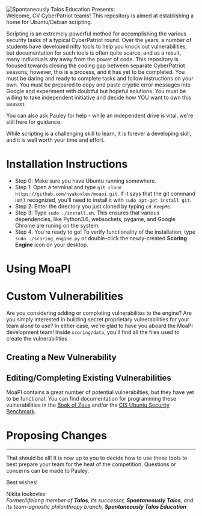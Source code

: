 ![Spontaneously Talos Education Presents:](https://nyakovlev.github.io/images/loadIcon.png "Encroaching upon a perfectly healthy and independent realm of learning since 2015")
<br>
Welcome, CV CyberPatriot teams! This repository is aimed at establishing a home for Ubuntu/Debian scripting.

Scripting is an extremely powerful method for accomplishing the various security tasks of a typical CyberPatriot round. Over the years, a number of students have developed nifty tools to help you knock out vulnerabilities, but documentation for such tools is often quite scarce, and as a result, many individuals shy away from the power of code. This repository is focused towards closing the coding gap between separate CyberPatriot seasons; however, this is a process, and it has yet to be completed. You must be daring and ready to complete tasks and follow instructions on your own. You must be prepared to copy and paste cryptic error messages into Google and experiment with doubtful but hopeful solutions. You must be willing to take independent initiative and decide how YOU want to own this season.

You can also ask Pauley for help - while an independent drive is vital, we're still here for guidance.

While scripting is a challenging skill to learn, it is forever a developing skill, and it is well worth your time and effort.

# Installation Instructions
* Step 0: Make sure you have Ubuntu running somewhere.
* Step 1: Open a terminal and type `git clone https://github.com/nyakovlev/moapi.git`. If it says that the git command isn't recognized, you'll need to install it with `sudo apt-get install git`.
* Step 2: Enter the directory you just cloned by typing `cd KeepMe`.
* Step 3: Type `sudo ./install.sh`. This ensures that various dependencies, like Python3.6, websockets, pygame, and Google Chrome are runing on the system.
* Step 4: You're ready to go! To verify functionality of the installation, type `sudo ./scoring_engine.py` or double-click the newly-created **Scoring Engine** icon on your desktop.
# Using MoaPI
# Custom Vulnerabilities
Are you considering adding or completing vulnerabilites to the engine? Are you simply interested in building secret proprietary vulnerabilities for your team alone to use? In either case, we're glad to have you aboard the MoaPI development team!
Inside `scoring/data`, you'll find all the files used to create the vulnerabilities
## Creating a New Vulnerability
## Editing/Completing Existing Vulnerabilities
MoaPI contains a great number of potential vulnerabilties, but they have yet to be functional. You can find documentation for programming these vulnerabilities in the <a href='http://bookofzeus.com/harden-ubuntu/'>Book of Zeus</a> and/or the <a href='https://drive.google.com/file/d/15on6nqADnFPpG7BkF9hpiQgpI0dTQmIP/view?usp=sharing'>CIS Ubuntu Security Benchmark</a>.
# Proposing Changes

---
That should be all! It is now up to you to decide how to use these tools to best prepare your team for the heat of the competition. Questions or concerns can be made to Pauley.

Best wishes!

Nikita Ioukovlev<br>
*Former/lifelong member of **Talos**, its successor, **Spontaneously Talos**, and its team-agnostic philanthropy branch, **Spontaneously Talos Education***
